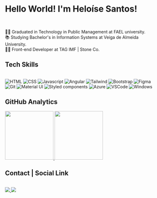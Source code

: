# Hello World! I'm Heloíse Santos!

<div>
  <br/>
  <p>
    👩‍🎓 Graduated in Technology in Public Management at FAEL university.<br/>
    📚 Studying Bachelor's in Information Systems at Veiga de Almeida University.<br/>
    👩‍💻 Front-end Developer at TAG IMF | Stone Co.<br/>
  </p>
</div>

## Tech Skills

<div style="display: inline_block">
  <br>
  <img src="https://img.shields.io/badge/HTML5-E34F26?style=for-the-badge&logo=html5&logoColor=white" alt="HTML">
  <img src="https://img.shields.io/badge/CSS3-1572B6?style=for-the-badge&logo=css3&logoColor=white" alt="CSS">
  <img src="https://img.shields.io/badge/JavaScript-F7DF1E?style=for-the-badge&logo=javascript&logoColor=black" alt="Javascript">
  <img src="https://img.shields.io/badge/Angular-DD0031?style=for-the-badge&logo=angular&logoColor=white" alt="Angular">
  <img src="https://img.shields.io/badge/Tailwind_CSS-38B2AC?style=for-the-badge&logo=tailwind-css&logoColor=white" alt="Tailwind">
  <img src="https://img.shields.io/badge/Bootstrap-563D7C?style=for-the-badge&logo=bootstrap&logoColor=white" alt="Bootstrap">
  <img src="https://img.shields.io/badge/Figma-F24E1E?style=for-the-badge&logo=figma&logoColor=white" alt="Figma">
  <img src="https://img.shields.io/badge/Git-F05032?style=for-the-badge&logo=git&logoColor=white" alt="Git">
  <img src="https://img.shields.io/badge/Material--UI-0081CB?style=for-the-badge&logo=material-ui&logoColor=white" alt="Material UI">
  <img src="https://img.shields.io/badge/styled--components-DB7093?style=for-the-badge&logo=styled-components&logoColor=white" alt="Styled components">
  <img src="https://img.shields.io/badge/Azure_DevOps-0078D7?style=for-the-badge&logo=azure-devops&logoColor=white" alt="Azure">
  <img src="https://img.shields.io/badge/Visual_Studio_Code-0078D4?style=for-the-badge&logo=visual%20studio%20code&logoColor=white" alt="VSCode">
  <img src="https://img.shields.io/badge/Windows-0078D6?style=for-the-badge&logo=windows&logoColor=white" alt="Windows">
</div>


## GitHub Analytics

<div>
  <a href="https://github.com/HeloiseSantos">
    <img height="160em" src="https://github-readme-stats.vercel.app/api?username=HeloiseSantos&show_icons=true&theme=dracula&include_all_commits=true&count_private=true"/>
  </a>
  <a href="https://github.com/HeloiseSantos">
    <img height="160em" src="https://github-readme-stats.vercel.app/api/top-langs/?username=HeloiseSantos&layout=compact&langs_count=7&theme=dracula"/>
  </a>
</div>

## Contact | Social Link

<div>
  <br>
  <a href="mailto:heloise.hssantos@gmail.com">
    <img src="https://img.shields.io/badge/Gmail-D14836?style=for-the-badge&logo=gmail&logoColor=white" target="_blank">
  </a>
  <a href="https://www.linkedin.com/in/heloíse-santos-03442b16b" target="_blank">
    <img src="https://img.shields.io/badge/-LinkedIn-%230077B5?style=for-the-badge&logo=linkedin&logoColor=white" target="_blank">
  </a>
</div>
